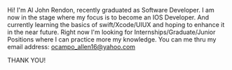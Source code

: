Hi! I'm Al John Rendon, recently graduated as Software Developer.
I am now in the stage where my focus is to become an IOS Developer.
And currently learning the basics of swift/Xcode/UIUX and hoping to enhance it in the near future.
Right now I'm looking for Internships/Graduate/Junior Positions where I can practice more my knowledge.
You can me thru my email address: ocampo_allen16@yahoo.com

THANK YOU!











